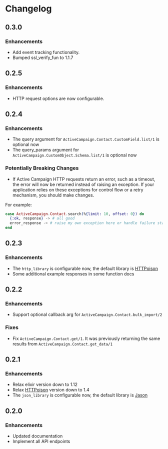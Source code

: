 # Changelog

## 0.3.0

### Enhancements

* Add event tracking functionality.
* Bumped ssl_verify_fun to 1.1.7

## 0.2.5

### Enhancements

* HTTP request options are now configurable.

## 0.2.4

### Enhancements

* The query argument for `ActiveCampaign.Contact.CustomField.list/1` is optional now
* The query_params argument for `ActiveCampaign.CustomObject.Schema.list/1` is optional now

### Potentially Breaking Changes
* If Active Campaign HTTP requests return an error, such as a timeout, the error will now be returned instead of raising an exception. If your application relies on these exceptions for control flow or a retry mechanism, you should make changes.

For example:

```elixir
case ActiveCampaign.Contact.search(%{limit: 10, offset: 0}) do
  {:ok, response} -> # all good
  error_response -> # raise my own exception here or handle failure state
end
```

## 0.2.3

### Enhancements

* The `http_library` is configurable now, the default library is [HTTPoison](https://github.com/edgurgel/httpoison)
* Some additional example responses in some function docs

## 0.2.2

### Enhancements

* Support optional callback arg for `ActiveCampaign.Contact.bulk_import/2`

### Fixes

* Fix `ActiveCampaign.Contact.get/1`. It was previously returning the same results from `ActiveCampaign.Contact.get_data/1`

## 0.2.1

### Enhancements

* Relax elixir version down to 1.12
* Relax [HTTPoison](https://github.com/edgurgel/httpoison) version down to 1.4
* The `json_library` is configurable now, the default library is [Jason](https://github.com/michalmuskala/jason)

## 0.2.0

### Enhancements

* Updated documentation
* Implement all API endpoints
